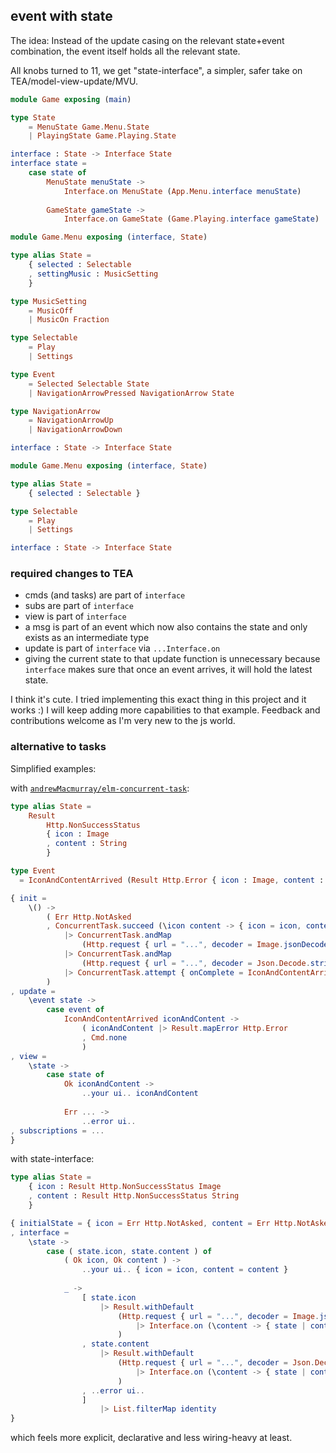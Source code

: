 ## event with state

The idea: Instead of the update casing on the relevant state+event combination,
the event itself holds all the relevant state.

All knobs turned to 11, we get "state-interface", a simpler, safer take on TEA/model-view-update/MVU.

```elm
module Game exposing (main)

type State
    = MenuState Game.Menu.State
    | PlayingState Game.Playing.State

interface : State -> Interface State
interface state =
    case state of
        MenuState menuState ->
            Interface.on MenuState (App.Menu.interface menuState)
        
        GameState gameState ->
            Interface.on GameState (Game.Playing.interface gameState)
```
```elm
module Game.Menu exposing (interface, State)

type alias State =
    { selected : Selectable
    , settingMusic : MusicSetting
    }

type MusicSetting
    = MusicOff
    | MusicOn Fraction

type Selectable
    = Play
    | Settings

type Event
    = Selected Selectable State
    | NavigationArrowPressed NavigationArrow State

type NavigationArrow
    = NavigationArrowUp
    | NavigationArrowDown

interface : State -> Interface State
```
```elm
module Game.Menu exposing (interface, State)

type alias State =
    { selected : Selectable }

type Selectable
    = Play
    | Settings

interface : State -> Interface State
```

### required changes to TEA
- cmds (and tasks) are part of `interface`
- subs are part of `interface`
- view is part of `interface`
- a msg is part of an event which now also contains the state and only exists as an intermediate type
- update is part of `interface` via `...Interface.on`
- giving the current state to that update function is unnecessary because `interface`
  makes sure that once an event arrives, it will hold the latest state.

I think it's cute. I tried implementing this exact thing in this project and it works :)
I will keep adding more capabilities to that example. Feedback and contributions welcome
as I'm very new to the js world.

### alternative to tasks

Simplified examples:

with [`andrewMacmurray/elm-concurrent-task`](https://dark.elm.dmy.fr/packages/andrewMacmurray/elm-concurrent-task/latest/):
```elm
type alias State =
    Result
        Http.NonSuccessStatus
        { icon : Image
        , content : String
        }

type Event  
  = IconAndContentArrived (Result Http.Error { icon : Image, content : String })

{ init =
    \() ->
        ( Err Http.NotAsked
        , ConcurrentTask.succeed (\icon content -> { icon = icon, content = content })
            |> ConcurrentTask.andMap
                (Http.request { url = "...", decoder = Image.jsonDecoder })
            |> ConcurrentTask.andMap
                (Http.request { url = "...", decoder = Json.Decode.string })
            |> ConcurrentTask.attempt { onComplete = IconAndContentArrived }
        )
, update =
    \event state ->
        case event of
            IconAndContentArrived iconAndContent ->
                ( iconAndContent |> Result.mapError Http.Error
                , Cmd.none
                )
, view =
    \state ->
        case state of
            Ok iconAndContent ->
                ..your ui.. iconAndContent
            
            Err ... ->
                ..error ui..
, subscriptions = ...
}
```
with state-interface:
```elm
type alias State =
    { icon : Result Http.NonSuccessStatus Image
    , content : Result Http.NonSuccessStatus String
    }

{ initialState = { icon = Err Http.NotAsked, content = Err Http.NotAsked }
, interface =
    \state ->
        case ( state.icon, state.content ) of
            ( Ok icon, Ok content ) ->
                ..your ui.. { icon = icon, content = content }
            
            _ ->
                [ state.icon
                    |> Result.withDefault
                        (Http.request { url = "...", decoder = Image.jsonDecoder }
                            |> Interface.on (\content -> { state | content = Ok content })
                        )
                , state.content
                    |> Result.withDefault
                        (Http.request { url = "...", decoder = Json.Decode.string }
                            |> Interface.on (\content -> { state | content = Ok content })
                        )
                , ..error ui..
                ]
                    |> List.filterMap identity
}
```
which feels more explicit, declarative and less wiring-heavy at least.
